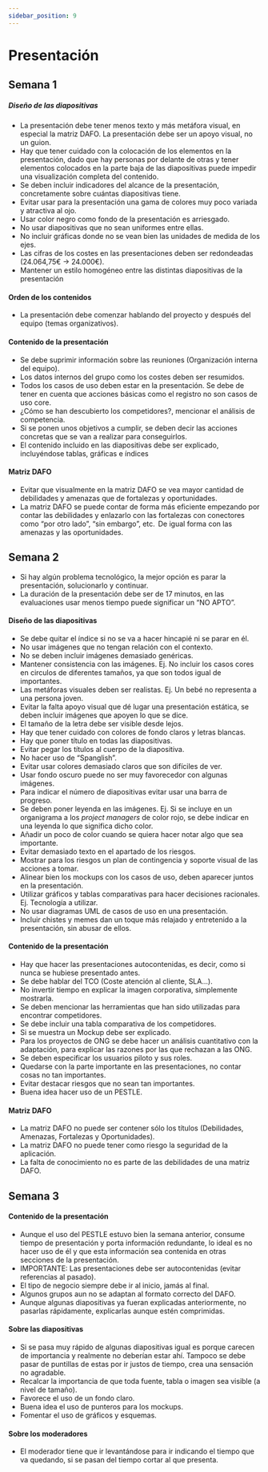 ```yaml
---
sidebar_position: 9
---
```


# Presentación

## Semana 1

##### Diseño de las diapositivas

- La presentación debe tener menos texto y más metáfora visual, en especial la matriz DAFO. La presentación debe ser un apoyo visual, no un guion.  
- Hay que tener cuidado con la colocación de los elementos en la presentación, dado que hay personas por delante de otras y tener elementos colocados en la parte baja de las diapositivas puede impedir una visualización completa del contenido.  
- Se deben incluir indicadores del alcance de la presentación, concretamente sobre cuántas diapositivas tiene.
- Evitar usar para la presentación una gama de colores muy poco variada y atractiva al ojo.
- Usar color negro como fondo de la presentación es arriesgado.
- No usar diapositivas que no sean uniformes entre ellas. 
- No incluir gráficas donde no se vean bien las unidades de medida de los ejes.
- Las cifras de los costes en las presentaciones deben ser redondeadas (24.064,75€ -> 24.000€). 
- Mantener un estilo homogéneo entre las distintas diapositivas de la presentación

#### Orden de los contenidos

- La presentación debe comenzar hablando del proyecto y después del equipo (temas organizativos).  

#### Contenido de la presentación

- Se debe suprimir información sobre las reuniones (Organización interna del equipo).
- Los datos internos del grupo como los costes deben ser resumidos.  
- Todos los casos de uso deben estar en la presentación. Se debe de tener en cuenta que acciones básicas como el registro no son casos de uso core.  
- ¿Cómo se han descubierto los competidores?, mencionar el análisis de competencia.
- Si se ponen unos objetivos a cumplir, se deben decir las acciones concretas que se van a realizar para conseguirlos.  
- El contenido incluido en las diapositivas debe ser explicado, incluyéndose tablas, gráficas e índices

#### Matriz DAFO

- Evitar que visualmente en la matriz DAFO se vea mayor cantidad de debilidades y amenazas que de fortalezas y oportunidades.
- La matriz DAFO se puede contar de forma más eficiente empezando por contar las debilidades y enlazarlo con las fortalezas con conectores como “por otro lado”, “sin embargo”, etc.  De igual forma con las amenazas y las oportunidades.

## Semana 2

- Si hay algún problema tecnológico, la mejor opción es parar la presentación, solucionarlo y continuar.
- La duración de la presentación debe ser de 17 minutos, en las evaluaciones usar menos tiempo puede significar un “NO APTO”. 

#### Diseño de las diapositivas

- Se debe quitar el índice si no se va a hacer hincapié ni se parar en él.
- No usar imágenes que no tengan relación con el contexto.
- No se deben incluir imágenes demasiado genéricas.
- Mantener consistencia con las imágenes. Ej. No incluir los casos cores en circulos de diferentes tamaños, ya que son todos igual de importantes.
- Las metáforas visuales deben ser realistas. Ej. Un bebé no representa a una persona joven.
- Evitar la falta apoyo visual que dé lugar una presentación estática, se deben incluir imágenes que apoyen lo que se dice.
- El tamaño de la letra debe ser visible desde lejos.
- Hay que tener cuidado con colores de fondo claros y letras blancas.
- Hay que poner título en todas las diapositivas.
- Evitar pegar los títulos al cuerpo de la diapositiva.
- No hacer uso de “Spanglish”.
- Evitar usar colores demasiado claros que son difíciles de ver.
- Usar fondo oscuro puede no ser muy favorecedor con algunas imágenes.
- Para indicar el número de diapositivas evitar usar una barra de progreso.
- Se deben poner leyenda en las imágenes. Ej. Si se incluye en un organigrama a los *project managers* de color rojo, se debe indicar en  una leyenda lo que significa dicho color.
- Añadir un poco de color cuando se quiera hacer notar algo que sea importante.
- Evitar demasiado texto en el apartado de los riesgos.
- Mostrar para los riesgos un plan de contingencia y soporte visual de las acciones a tomar.
- Alinear bien los mockups con los casos de uso, deben aparecer juntos en la presentación.
- Utilizar gráficos y tablas comparativas para hacer decisiones racionales. Ej. Tecnología a utilizar.
- No usar diagramas UML de casos de uso en una presentación.
- Incluir chistes y memes dan un toque más relajado y entretenido a la presentación, sin abusar de ellos.

#### Contenido de la presentación

- Hay que hacer las presentaciones autocontenidas, es decir, como si nunca se hubiese presentado antes.
- Se debe hablar del TCO (Coste atención al cliente, SLA...).
- No invertir tiempo en explicar la imagen corporativa, simplemente mostrarla.
- Se deben mencionar las herramientas que han sido utilizadas para encontrar competidores.
- Se debe incluir una tabla comparativa de los competidores.
- Si se muestra un Mockup debe ser explicado.
- Para los proyectos de ONG se debe hacer un análisis cuantitativo con la adaptación, para explicar las razones por las que rechazan a las ONG. 
- Se deben especificar los usuarios piloto y sus roles.
- Quedarse con la parte importante en las presentaciones, no contar cosas no tan importantes.
- Evitar destacar riesgos que no sean tan importantes.
- Buena idea hacer uso de un PESTLE.

#### Matriz DAFO

- La matriz DAFO no puede ser contener sólo los títulos (Debilidades, Amenazas, Fortalezas y Oportunidades).
- La matriz DAFO no puede tener como riesgo la seguridad de la aplicación.
- La falta de conocimiento no es parte de las debilidades de una matriz DAFO.


## Semana 3

#### Contenido de la presentación

- Aunque el uso del PESTLE estuvo bien la semana anterior, consume tiempo de presentación y porta información redundante, lo ideal es no hacer uso de él y que esta información sea contenida en otras secciones de la presentación.
- IMPORTANTE: Las presentaciones debe ser autocontenidas (evitar referencias al pasado).
- El tipo de negocio siempre debe ir al inicio, jamás al final.
- Algunos grupos aun no se adaptan al formato correcto del DAFO.
- Aunque algunas diapositivas ya fueran explicadas anteriormente, no pasarlas rápidamente, explicarlas aunque estén comprimidas.

#### Sobre las diapositivas

- Si se pasa muy rápido de algunas diapositivas igual es porque carecen de importancia y realmente no deberían estar ahí. Tampoco se debe pasar de puntillas de estas por ir justos de tiempo, crea una sensación no agradable.
- Recalcar la importancia de que toda fuente, tabla o imagen sea visible (a nivel de tamaño).
- Favorece el uso de un fondo claro.
- Buena idea el uso de punteros para los mockups.
- Fomentar el uso de gráficos y esquemas.

#### Sobre los moderadores

- El moderador tiene que ir levantándose para ir indicando el tiempo que va quedando, si se pasan del tiempo cortar al que presenta.
